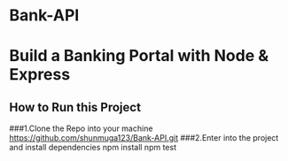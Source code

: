 # Bank-API
# Build a Banking Portal with Node & Express

## How to Run this Project
###1.Clone the Repo into your machine
    https://github.com/shunmuga123/Bank-API.git
###2.Enter into the project and install dependencies
    npm install
    npm test